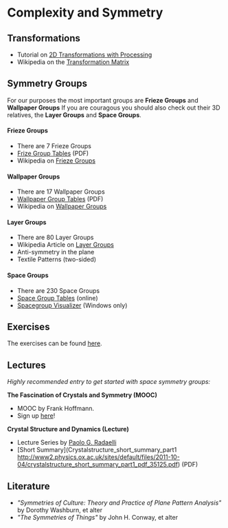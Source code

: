 Complexity and Symmetry
=======================

## Transformations ##

* Tutorial on [2D Transformations with Processing](http://www.processing.org/tutorials/transform2d/)
* Wikipedia on the [Transformation Matrix](http://en.wikipedia.org/wiki/Transformation_matrix)


## Symmetry Groups ##

For our purposes the most important groups are **Frieze Groups** and **Wallpaper Groups**
If you are couragous you should also check out their 3D relatives, the **Layer Groups** and **Space Groups**.

#### Frieze Groups ####

* There are 7 Frieze Groups  
* [Frize Group Tables](http://www2.physics.ox.ac.uk/sites/default/files/CrystalStructure_AllFriezes.pdf) (PDF)
* Wikipedia on [Frieze Groups](http://en.wikipedia.org/wiki/Frieze_group)
  

#### Wallpaper Groups ####

* There are 17 Wallpaper Groups 
* [Wallpaper Group Tables](http://www2.physics.ox.ac.uk/sites/default/files/CrystalStructure_AllWallpapers.pdf) (PDF)
* Wikipedia on [Wallpaper Groups](http://en.wikipedia.org/wiki/Wallpaper_group)


#### Layer Groups ####

* There are 80 Layer Groups
* Wikipedia Article on [Layer Groups](http://en.wikipedia.org/wiki/Layer_group)
* Anti-symmetry in the plane
* Textile Patterns (two-sided)

#### Space Groups ####

* There are 230 Space Groups
* [Space Group Tables](https://web.archive.org/web/20131225071546/http://img.chem.ucl.ac.uk/sgp/large/sgp.htm) (online)
* [Spacegroup Visualizer](http://spacegroup.info/) (Windows only)

## Exercises ##
The exercises can be found [here](exercises/readme.md).

## Lectures ##

*Highly recommended entry to get started with space symmetry groups:*   

**The Fascination of Crystals and Symmetry (MOOC)**  

* MOOC by Frank Hoffmann.  
* Sign up [here](https://iversity.org/courses/the-fascination-of-crystals-and-symmetry)!

**Crystal Structure and Dynamics (Lecture)**  

* Lecture Series by [Paolo G. Radaelli](https://www2.physics.ox.ac.uk/contacts/people/radaelli)     
* [Short Summary](Crystalstructure_short_summary_part1
http://www2.physics.ox.ac.uk/sites/default/files/2011-10-04/crystalstructure_short_summary_part1_pdf_35125.pdf) (PDF)


## Literature ##
* *"Symmetries of Culture: Theory and Practice of Plane Pattern Analysis"* by Dorothy Washburn, et alter
* *"The Symmetries of Things"* by John H. Conway, et alter

